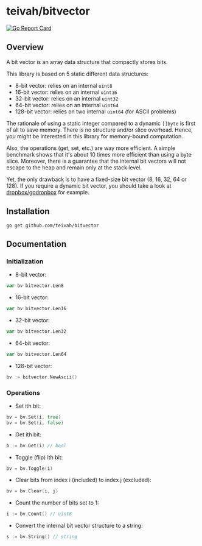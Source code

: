 # teivah/bitvector

[![Go Report Card](https://goreportcard.com/badge/github.com/teivah/bitvector)](https://goreportcard.com/report/github.com/teivah/bitvector)

## Overview

A bit vector is an array data structure that compactly stores bits.

This library is based on 5 static different data structures:
* 8-bit vector: relies on an internal `uint8`
* 16-bit vector: relies on an internal `uint16`
* 32-bit vector: relies on an internal `uint32`
* 64-bit vector: relies on an internal `uint64`
* 128-bit vector: relies on two internal `uint64` (for ASCII problems)

The rationale of using a static integer compared to a dynamic `[]byte` is first of all to save memory.
There is no structure and/or slice overhead.
Hence, you might be interested in this library for memory-bound computation.

Also, the operations (get, set, etc.) are way more efficient. 
A simple benchmark shows that it's about 10 times more efficient than using a byte slice.
Moreover, there is a guarantee that the internal bit vectors will not escape to the heap and remain only at the stack level.

Yet, the only drawback is to have a fixed-size bit vector (8, 16, 32, 64 or 128). If you require a dynamic bit vector, you should take a look at [dropbox/godropbox](https://github.com/dropbox/godropbox/tree/master/container/bitvector) for example.

## Installation

```
go get github.com/teivah/bitvector
```

## Documentation

### Initialization

* 8-bit vector: 

```go
var bv bitvector.Len8
```

* 16-bit vector: 

```go
var bv bitvector.Len16
```

* 32-bit vector: 

```go
var bv bitvector.Len32
```

* 64-bit vector: 

```go
var bv bitvector.Len64
```

* 128-bit vector: 

```go
bv := bitvector.NewAscii()
```

### Operations

* Set ith bit:

```go
bv = bv.Set(i, true)
bv = bv.Set(i, false)
```

* Get ith bit:

```go
b := bv.Get(i) // bool
```

* Toggle (flip) ith bit:

```go
bv = bv.Toggle(i)
```

* Clear bits from index i (included) to index j (excluded):

```go
bv = bv.Clear(i, j)
```

* Count the number of bits set to 1:

```go
i := bv.Count() // uint8
```

* Convert the internal bit vector structure to a string:

```go
s := bv.String() // string
```